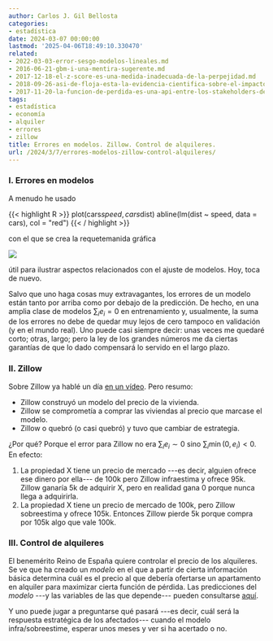 ```yaml
---
author: Carlos J. Gil Bellosta
categories:
- estadística
date: 2024-03-07 00:00:00
lastmod: '2025-04-06T18:49:10.330470'
related:
- 2022-03-03-error-sesgo-modelos-lineales.md
- 2016-06-21-gbm-i-una-mentira-sugerente.md
- 2017-12-18-el-z-score-es-una-medida-inadecuada-de-la-perpejidad.md
- 2018-09-26-asi-de-floja-esta-la-evidencia-cientifica-sobre-el-impacto-de-airbnb-en-el-mercado-inmobiliario.md
- 2017-11-20-la-funcion-de-perdida-es-una-api-entre-los-stakeholders-de-un-analisis-estadistico.md
tags:
- estadística
- economía
- alquiler
- errores
- zillow
title: Errores en modelos. Zillow. Control de alquileres.
url: /2024/3/7/errores-modelos-zillow-control-alquileres/
---
```


### I. Errores en modelos

A menudo he usado

{{< highlight R >}}
plot(cars$speed, cars$dist)
abline(lm(dist ~ speed, data = cars), col = "red")
{{< / highlight >}}

con el que se crea la requetemanida gráfica

![](/wp-uploads/2024/cars_dist_speed_regression.png#center)

útil para ilustrar aspectos relacionados con el ajuste de modelos. Hoy, toca de nuevo.

Salvo que uno haga cosas muy extravagantes, los errores de un modelo están tanto por arriba como por debajo de la predicción. De hecho, en una amplia clase de modelos $\sum_i e_i =0$ en entrenamiento y, usualmente, la suma de los errores no debe de quedar muy lejos de cero tampoco en validación (y en el mundo real). Uno puede casi siempre decir: unas veces me quedaré corto; otras, largo; pero la ley de los grandes números me da ciertas garantías de que lo dado compensará lo servido en el largo plazo.

### II. Zillow

Sobre Zillow ya hablé un día [en un vídeo](/2022/02/28/nuevo-video-en-youtube-modelos-estadisticos-comportamiento-estrategico/). Pero resumo:
- Zillow construyó un modelo del precio de la vivienda.
- Zillow se comprometía a comprar las viviendas al precio que marcase el modelo.
- Zillow o quebró (o casi quebró) y tuvo que cambiar de estrategia.

¿Por qué? Porque el error para Zillow no era $\sum_i e_i \sim 0$ sino $\sum_i \min(0, e_i) < 0$. En efecto:
1. La propiedad X tiene un precio de mercado ---es decir, alguien ofrece ese dinero por ella--- de 100k pero Zillow infraestima y ofrece 95k. Zillow ganaría 5k de adquirir X, pero en realidad gana 0 porque nunca llega a adquirirla.
2. La propiedad X tiene un precio de mercado de 100k, pero Zillow sobreestima y ofrece 105k. Entonces Zillow pierde 5k porque compra por 105k algo que vale 100k.

### III. Control de alquileres

El benemérito Reino de España quiere controlar el precio de los alquileres. Se ve que ha creado un _modelo_ en el que a partir de cierta información básica determina cuál es el precio al que debería ofertarse un apartamento en alquiler para maximizar cierta función de pérdida. Las predicciones del _modelo_ ---y las variables de las que depende--- pueden consultarse [aquí](https://serpavi.mivau.gob.es/).

Y uno puede jugar a preguntarse qué pasará ---es decir, cuál será la respuesta estratégica de los afectados--- cuando el modelo infra/sobreestime, esperar unos meses y ver si ha acertado o no.